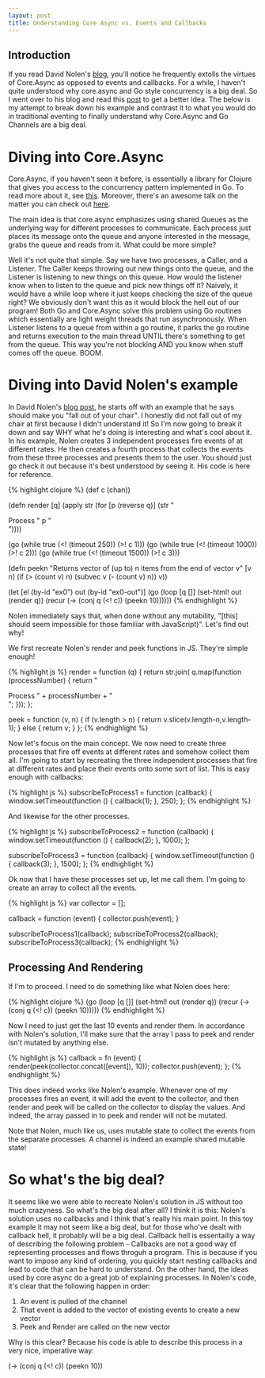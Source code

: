 ```yaml
---
layout: post
title: Understanding Core Async vs. Events and Callbacks
---
```


Introduction
------------

If you read David Nolen's [blog](http://swannodette.github.io/), you'll notice he frequently extolls the virtues of Core.Async as opposed to events and callbacks. For a while, I haven't quite understood why core.async and Go style concurrency is a big deal. So I went over to his blog and read this [post](http://swannodette.github.io/2013/07/12/communicating-sequential-processes/) to get a better idea. The below is my attempt to break down his example and contrast it to what you would do in traditional eventing to finally understand why Core.Async and Go Channels are a big deal.


Diving into Core.Async
======================

Core.Async, if you haven't seen it before, is essentially a library for Clojure that gives you access to the concurrency pattern implemented in Go. To read more about it, see [this](http://clojure.com/blog/2013/06/28/clojure-core-async-channels.html). Moreover, there's an awesome talk on the matter you can check out <a href="http://www.infoq.com/presentations/clojure-core-async" target="_blank">here</a>.


The main idea is that core.async emphasizes using shared Queues as the underlying way for different processes to communicate. Each process just places its message onto the queue and anyone interested in the message, grabs the queue and reads from it. What could be more simple?

Well it's not quite that simple. Say we have two processes, a Caller, and a Listener. The Caller keeps throwing out new things onto the queue, and the Listener is listening to new things on this queue. How would the listener know when to listen to the queue and pick new things off it? Naively, it would have a while loop where it just keeps checking the size of the queue right? We obviously don't want this as it would block the hell out of our program! Both Go and Core.Async solve this problem using Go routines which essentially are light weight threads that run asynchronously. When Listener listens to a queue from within a go routine, it parks the go routine and returns execution to the main thread UNTIL there's something to get from the queue. This way you're not blocking AND you know when stuff comes off the queue. BOOM.

Diving into David Nolen's example
=================================

In David Nolen's [blog post](http://swannodette.github.io/2013/07/12/communicating-sequential-processes/), he starts off with an example that he says should make you "fall out of your chair". I honestly did not fall out of my chair at first because I didn't understand it! So I'm now going to break it down and say WHY what he's doing is interesting and what's cool about it. In his example, Nolen creates 3 independent processes fire events of at different rates. He then creates a fourth process that collects the events from these three processes and presents them to the user. You should just go check it out because it's best understood by seeing it. His code is here for reference.


{% highlight clojure %}
(def c (chan))

(defn render [q]
  (apply str
    (for [p (reverse q)]
      (str "<div class='proc-" p "'>Process " p "</div>"))))

(go (while true (<! (timeout 250)) (>! c 1)))
(go (while true (<! (timeout 1000)) (>! c 2)))
(go (while true (<! (timeout 1500)) (>! c 3)))

(defn peekn
  "Returns vector of (up to) n items from the end of vector v"
  [v n]
  (if (> (count v) n)
    (subvec v (- (count v) n))
    v))

(let [el  (by-id "ex0")
      out (by-id "ex0-out")]
  (go (loop [q []]
        (set-html! out (render q))
        (recur (-> (conj q (<! c)) (peekn 10))))))
{% endhighlight %}

Nolen immediately says that, when done without any mutability, "[this] should seem impossible for those familiar with JavaScript)". Let's find out why!

We first recreate Nolen's render and peek functions in JS. They're simple enough!

{% highlight js %}
render = function (q) {
  return str.join(
    q.map(function (processNumber) {
      return "<div class='proc-" + processNumber + "'>Process " + processNumber + "</div>";
    }));
};

peek = function (v, n) {
  if (v.length > n) {
    return v.slice(v.length-n,v.length-1);
  } else {
    return v;
  }
};
{% endhighlight %}

Now let's focus on the main concept. We now need to create three processes that fire off events at different rates and somehow collect them all. I'm going to start by recreating the three independent processes that fire at different rates and place their events onto some sort of list. This is easy enough with callbacks:

{% highlight js %}
subscribeToProcess1 = function (callback) {
  window.setTimeout(function () {
    callback(1);
  }, 250);
};
{% endhighlight %}


And likewise for the other processes.

{% highlight js %}
subscribeToProcess2 = function (callback) {
  window.setTimeout(function () {
    callback(2);
  }, 1000);
};

subscribeToProcess3 = function (callback) {
  window.setTimeout(function () {
    callback(3);
  }, 1500);
};
{% endhighlight %}

Ok now that I have these processes set up, let me call them. I'm going to create an array to collect all the events.

{% highlight js %}
var collector = [];

callback = function (event) {
  collector.push(event);
}

subscribeToProcess1(callback);
subscribeToProcess2(callback);
subscribeToProcess3(callback);
{% endhighlight %}

## Processing And Rendering ##

If I'm to proceed. I need to do something like what Nolen does here:

{% highlight clojure %}
(go (loop [q []]
      (set-html! out (render q))
      (recur (-> (conj q (<! c)) (peekn 10)))))
{% endhighlight %}

Now I need to just get the last 10 events and render them. In accordance with Nolen's solution, I'll make sure that the array I pass to peek and render isn't mutated by anything else.

{% highlight js %}
callback = fn (event) {
  render(peek(collector.concat([event]), 10));
  collector.push(event);
};
{% endhighlight %}

This does indeed works like Nolen's example. Whenever one of my processes fires an event, it will add the event to the collector, and then render and peek will be called on the collector to display the values. And indeed, the array passed in to peek and render will not be mutated.

Note that Nolen, much like us, uses mutable state to collect the events from the separate processes. A channel is indeed an example shared mutable state!

So what's the big deal?
======================================

It seems like we were able to recreate Nolen's solution in JS without too much crazyness. So what's the big deal after all? I think it is this: Nolen's solution uses no callbacks and I think that's really his main point. In this toy example it may not seem like a big deal, but for those who've dealt with callback hell, it probably will be a big deal. Callback hell is essentailly a way of describing the following problem - Callbacks are not a good way of representing processes and flows throguh a program. This is because if you want to impose any kind of ordering, you quickly start nesting callbacks and lead to code that can be hard to understand. On the other hand, the ideas used by core async do a great job of explaining processes. In Nolen's code, it's clear that the following happen in order:

1. An event is pulled of the channel
2. That event is added to the vector of existing events to create a new vector
3. Peek and Render are called on the new vector

Why is this clear? Because his code is able to describe this process in a very nice, imperative way:

(-> (conj q (<! c))
    (peekn 10))
